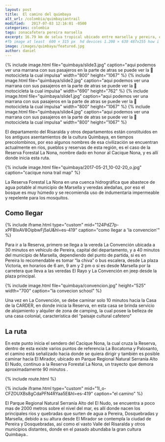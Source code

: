 ```yaml
---
layout: post
title:  El camino del quimbaya
alt_url: /colombia/quimbayiantrail
modified:   2017-07-03 12:16:01 -0500
categories: colombia 
tags: zonacafetera pereira marsella
excerpt: 16.79 km de selva tropical ubicado entre marsella y pereira, este sendero esta lleno de variada vegetacion 🍃 y termina con una hermosa panoramica de la ciudad de pereira 🏞
#fb image at least  600 × 315 px  hd devices 1.200 × 630 487x255 how i see it
image: /images/quimbaya/featured.jpg
author: daniel
---
```

<amp-carousel 
    width="400"
    height="400"
    layout="responsive"
    type="slides"
    autoplay
    delay="2000">
    {% include image.html 
        file="quimbaya/slide3.jpg" 
        caption="aqui podemos ver una marrana con sus pasajeros en la parte de atras se puede ver la 🛵 motocicleta la cual impulsa"
        width="800"
        height="1067"
    %} 
     {% include image.html 
        file="quimbaya/slide2.jpg" 
        caption="aqui podemos ver una marrana con sus pasajeros en la parte de atras se puede ver la 🛵 motocicleta la cual impulsa"
        width="690"
        height="762"
    %} 
     {% include image.html 
        file="quimbaya/slide1.jpg" 
        caption="aqui podemos ver una marrana con sus pasajeros en la parte de atras se puede ver la 🛵 motocicleta la cual impulsa"
        width="800"
        height="1067"
    %} 
     {% include image.html 
        file="quimbaya/slide4.jpg" 
        caption="aqui podemos ver una marrana con sus pasajeros en la parte de atras se puede ver la 🛵 motocicleta la cual impulsa"
        width="800"
        height="1067"
    %} 
</amp-carousel>

El departamento del Risaralda y otros departamentos están constituidos en los antiguos asentamientos de la cultura Quimbaya, en tiempos precolombinos, por eso algunos nombres de esa civilización se encuentran actualmente en ríos, pueblos y reservas de esta región, es el caso de la Reserva Forestal La Nona, nombre dado en honor al Cacique Nona, y es allí donde inicia esta ruta.
 
 {% include image.html 
   file="quimbaya/2017-05-21_10-02-20_o.jpg" 
   caption="cacique nona trail map"
%} 

La Reserva Forestal La Nona en una cuenca hidrográfica que abastece de agua potable al municipio de Marsella y veredas aledañas, por eso el bosque es muy húmedo y se recomienda uso de indumentaria impermeable y repelente para los mosquitos.  

 
## Como llegar

{% include iframe.html
    type="custom"
    mid="124PdZ7p-xPFBIxAV8OipbwFj5aU&hl=es-419"
    caption="como llegar a 'la convencion'"
%}

Para ir a la Reserva, primero se llega a la vereda La Convención ubicada a 30 minutos en vehículo de Pereira, capital del departamento, y a 40 minutos del municipio de Marsella, dependiendo del punto de partida, si es en Pereira lo recomendable es tomar “la chiva” o bus escalera, desde La plaza Victoria, en horarios de 6 am, 9 am y 2 pm o si es desde Marsella por la carretera que lleva a las veredas El Rayo y La Convención en jeep desde la plaza principal.

{% include image.html 
    file="quimbaya/convencion.jpg"
    height="525" 
    width="700"
    caption="la convecion school"
%} 

Una vez en La Convención, se debe caminar solo 10 minutos hacia la Casa de la CARDER, en donde inicia la Reserva, en esta casa se brinda servicio de alojamiento y alquiler de zona de camping, la cual posee la belleza de una casa colonial, característica del “paisaje cultural cafetero”

## La ruta
En este punto inicia el sendero del Cacique Nona, la cual cruza la Reserva, dentro de esta existe varios puntos de referencia La Bocatoma y Palosanto, el camino está señalizado hacia donde se quiera dirigir y también es posible caminar hacia El Mirador, ubicado en Parque Regional Natural Serranía Alto El Nudo, continuo a la Reserva Forestal La Nona, un trayecto que demora aproximadamente 90 minutos .

{% include route.html %} 

{% include iframe.html
    type="custom"
    mid="1I_o-CFZOUXBs8gCdaPFN4RYaa5E&hl=es-419"
    caption="el camino"
%}


El Parque Regional Natural Serranía Alto del El Nudo, se encuentra a poco mas de 2000 metros sobre el nivel del mar, es allí donde nacen los principales ríos y quebradas que surten de agua a Pereira, Dosquebradas y Marsella, debido a su altura desde El Mirador se contempla la ciudad de Pereira y Dosquebradas, así como el vasto Valle del Risaralda y otros municipios distantes, donde en el pasado abundaba la gran cultura Quimbaya.. 


 




[quimbaya-wikipedia]: https://en.wikipedia.org/wiki/Quimbaya_civilization


